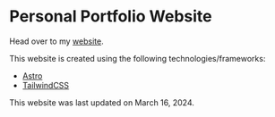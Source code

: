 # Personal Portfolio Website

Head over to my [website](https://etdavila10.github.io).

This website is created using the following technologies/frameworks:

- [Astro](https://astro.build/)
- [TailwindCSS](https://tailwindcss.com/)

This website was last updated on March 16, 2024.
